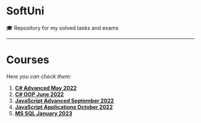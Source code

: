 # SoftUni
🎓 Repository for my solved tasks and exams
***
# Courses
*Here you can check them:*
1. [**C# Advanced May 2022**](https://github.com/SpaskoKatsarski/SoftUni/tree/main/C%23-Advanced-May-2022)
2. [**C# OOP June 2022**](https://github.com/SpaskoKatsarski/SoftUni/tree/main/C%23-OOP-June-2022)
3. [**JavaScript Advanced September 2022**](https://github.com/SpaskoKatsarski/SoftUni/tree/main/JavaScript-Advanced-September-2022)
4. [**JavaScript Applications October 2022**](https://github.com/SpaskoKatsarski/SoftUni/tree/main/JavaScript-Applications-October-2022)
4. [**MS SQL January 2023**](https://github.com/SpaskoKatsarski/SoftUni/tree/main/MSSQL-January-2023)

